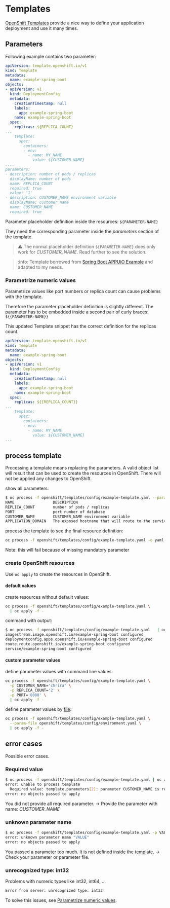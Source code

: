 # Templates

[OpenShift Templates](https://docs.openshift.com/container-platform/4.2/openshift_images/using-templates.html)
provide a nice way to define your application deployment and use it many times.

## Parameters

Following example contains two parameter:

```yaml
apiVersion: template.openshift.io/v1
kind: Template
metadata:
  name: example-spring-boot
objects:
- apiVersion: v1
  kind: DeploymentConfig
  metadata:
    creationTimestamp: null
    labels:
      app: example-spring-boot
    name: example-spring-boot
  spec:
    replicas: ${REPLICA_COUNT}
...
    template:
      spec:
        containers:
        - env:
          - name: MY_NAME
            value: ${CUSTOMER_NAME}
....
parameters:
- description: number of pods / replicas
  displayName: number of pods
  name: REPLICA_COUNT
  required: true
  value: '1'
- description: CUSTOMER_NAME environment variable
  displayName: customer name
  name: CUSTOMER_NAME
  required: true
```

Parameter placeholder definition inside the resources: `${PARAMETER-NAME}`

They need the corresponding parameter inside the *parameters* section of the template.

> :warning: The normal placeholder definition `${PARAMETER-NAME}` does only work for *CUSTOMER_NAME*.
> Read further to see the solution.

> :info: Template borrowed from [Spring Boot APPUiO Example](https://github.com/appuio/example-spring-boot-helloworld) and adapted to my needs.

### Parametrize numeric values

Parametrize values like port numbers or replica count can cause problems with the template.

Therefore the parameter placeholder definition is slightly different.
The parameter has to be embedded inside a second pair of curly braces: `${{PARAMETER-NAME}}`

This updated Template snippet has the correct definition for the replicas count.

```yaml
apiVersion: template.openshift.io/v1
kind: Template
metadata:
  name: example-spring-boot
objects:
- apiVersion: v1
  kind: DeploymentConfig
  metadata:
    creationTimestamp: null
    labels:
      app: example-spring-boot
    name: example-spring-boot
  spec:
    replicas: ${{REPLICA_COUNT}}
...
    template:
      spec:
        containers:
        - env:
          - name: MY_NAME
            value: ${CUSTOMER_NAME}
...
```

## process template

Processing a template means replacing the parameters.
A valid object list will result that can be used to create the resources in OpenShift.
There will not be applied any changes to OpenShift.

show all parameters:

```bash
$ oc process -f openshift/templates/config/example-template.yaml --parameters
NAME                 DESCRIPTION                                                                                     GENERATOR           VALUE
REPLICA_COUNT        number of pods / replicas                                                                                           1
PORT                 port number of database                                                                                             8080
CUSTOMER_NAME        CUSTOMER_NAME environment variable
APPLICATION_DOMAIN   The exposed hostname that will route to the service, if left blank a value will be defaulted. 
```

process the template to see the final resource definition:

```bash
oc process -f openshift/templates/config/example-template.yaml -o yaml
```

Note: this will fail because of missing mandatory parameter

### create OpenShift resources

Use `oc apply` to create the resources in OpenShift.

#### default values

create resources without default values:

```bash
oc process -f openshift/templates/config/example-template.yaml \
  | oc apply -f -
```

command with output:

```bash
$ oc process -f openshift/templates/config/example-template.yaml   | oc apply -f -
imagestream.image.openshift.io/example-spring-boot configured
deploymentconfig.apps.openshift.io/example-spring-boot configured
route.route.openshift.io/example-spring-boot configured
service/example-spring-boot configured
```

#### custom parameter values

define parameter values with command line values:

```bash
oc process -f openshift/templates/config/example-template.yaml \
  -p CUSTOMER_NAME='chrira' \
  -p REPLICA_COUNT='2' \
  -p PORT='8088' \
  | oc apply -f -
```

define parameter values by [file](config/environment.yaml):

```bash
oc process -f openshift/templates/config/example-template.yaml \
  --param-file openshift/templates/config/environment.yaml \
  | oc apply -f -
```

## error cases

Possible error cases.

### Required value

```bash
$ oc process -f openshift/templates/config/example-template.yaml | oc apply -f -
error: unable to process template
  Required value: template.parameters[2]: parameter CUSTOMER_NAME is required and must be specified
error: no objects passed to apply
```

You did not provide all required parameter. -> Provide the parameter with name: *CUSTOMER_NAME*

### unknown parameter name

```bash
$ oc process -f openshift/templates/config/example-template.yaml -p VALUE='42' | oc apply -f -
error: unknown parameter name "VALUE"
error: no objects passed to apply
```

You passed a parameter too much. It is not defined inside the template. -> Check your parameter or parameter file.

### unrecognized type: int32

Problems with numeric types like int32, int64, ...

```bash
Error from server: unrecognized type: int32
```

To solve this issues, see [Parametrize numeric values](#parametrize-numeric-values).
